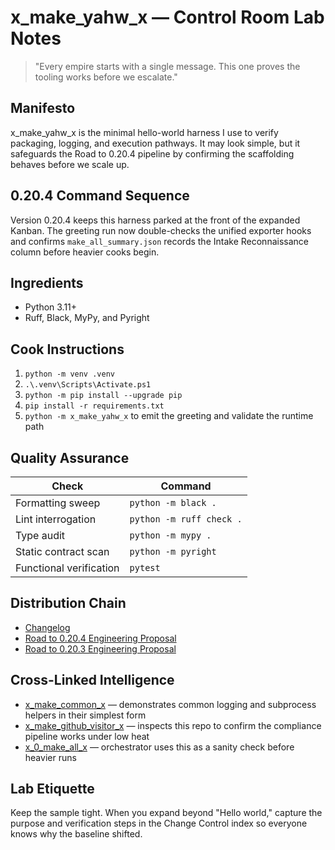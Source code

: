 # x_make_yahw_x — Control Room Lab Notes

> "Every empire starts with a single message. This one proves the tooling works before we escalate."

## Manifesto
x_make_yahw_x is the minimal hello-world harness I use to verify packaging, logging, and execution pathways. It may look simple, but it safeguards the Road to 0.20.4 pipeline by confirming the scaffolding behaves before we scale up.

## 0.20.4 Command Sequence
Version 0.20.4 keeps this harness parked at the front of the expanded Kanban. The greeting run now double-checks the unified exporter hooks and confirms `make_all_summary.json` records the Intake Reconnaissance column before heavier cooks begin.

## Ingredients
- Python 3.11+
- Ruff, Black, MyPy, and Pyright

## Cook Instructions
1. `python -m venv .venv`
2. `.\.venv\Scripts\Activate.ps1`
3. `python -m pip install --upgrade pip`
4. `pip install -r requirements.txt`
5. `python -m x_make_yahw_x` to emit the greeting and validate the runtime path

## Quality Assurance
| Check | Command |
| --- | --- |
| Formatting sweep | `python -m black .`
| Lint interrogation | `python -m ruff check .`
| Type audit | `python -m mypy .`
| Static contract scan | `python -m pyright`
| Functional verification | `pytest`

## Distribution Chain
- [Changelog](./CHANGELOG.md)
- [Road to 0.20.4 Engineering Proposal](../x_0_make_all_x/Change%20Control/0.20.4/Road%20to%200.20.4%20Engineering%20Proposal.md)
- [Road to 0.20.3 Engineering Proposal](../x_0_make_all_x/Change%20Control/0.20.3/Road%20to%200.20.3%20Engineering%20Proposal.md)

## Cross-Linked Intelligence
- [x_make_common_x](../x_make_common_x/README.md) — demonstrates common logging and subprocess helpers in their simplest form
- [x_make_github_visitor_x](../x_make_github_visitor_x/README.md) — inspects this repo to confirm the compliance pipeline works under low heat
- [x_0_make_all_x](../x_0_make_all_x/README.md) — orchestrator uses this as a sanity check before heavier runs

## Lab Etiquette
Keep the sample tight. When you expand beyond "Hello world," capture the purpose and verification steps in the Change Control index so everyone knows why the baseline shifted.
